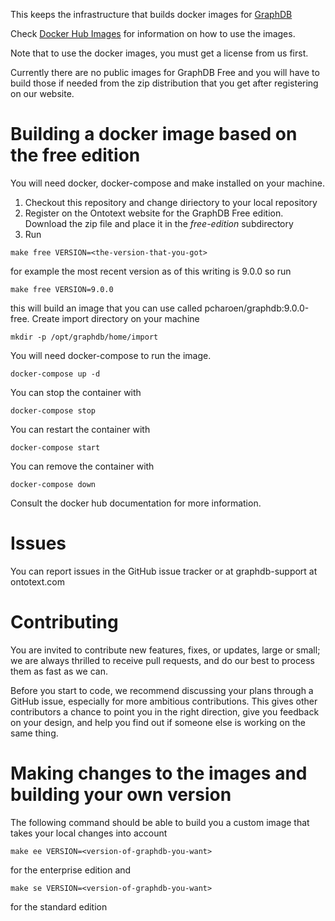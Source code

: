 This keeps the infrastructure that builds docker images for [GraphDB](http://graphdb.ontotext.com/)

Check [Docker Hub Images](https://hub.docker.com/r/ontotext/graphdb/) for information on how to use the images.

Note that to use the docker images, you must get a license from us first.

Currently there are no public images for GraphDB Free and you will have to
build those if needed from the zip distribution that you get after registering
on our website.

# Building a docker image based on the free edition

You will need docker, docker-compose and make installed on your machine.

1. Checkout this repository and change diriectory to your local repository
1. Register on the Ontotext website for the GraphDB Free edition. Download the zip file and place it in the *free-edition* subdirectory
1. Run
```shell
make free VERSION=<the-version-that-you-got>
```

for example the most recent version as of this writing is 9.0.0 so run
```shell
make free VERSION=9.0.0
```

this will build an image that you can use called pcharoen/graphdb:9.0.0-free.
Create import directory on your machine
```shell
mkdir -p /opt/graphdb/home/import
```
You will need docker-compose to run the image.
```shell
docker-compose up -d
```
You can stop the container with
```shell
docker-compose stop
```
You can restart the container with
```shell
docker-compose start
```
You can remove the container with
```shell
docker-compose down
```

Consult the docker hub documentation for more information.


# Issues

You can report issues in the GitHub issue tracker or at graphdb-support at ontotext.com


# Contributing

You are invited to contribute new features, fixes, or updates, large or small;
we are always thrilled to receive pull requests, and do our best to process
them as fast as we can.

Before you start to code, we recommend discussing your plans through a GitHub
issue, especially for more ambitious contributions. This gives other
contributors a chance to point you in the right direction, give you feedback on
your design, and help you find out if someone else is working on the same
thing.

# Making changes to the images and building your own version

The following command should be able to build you a custom image that takes your local changes into account

```shell
make ee VERSION=<version-of-graphdb-you-want>
```
for the enterprise edition and

```shell
make se VERSION=<version-of-graphdb-you-want>
```

for the standard edition
